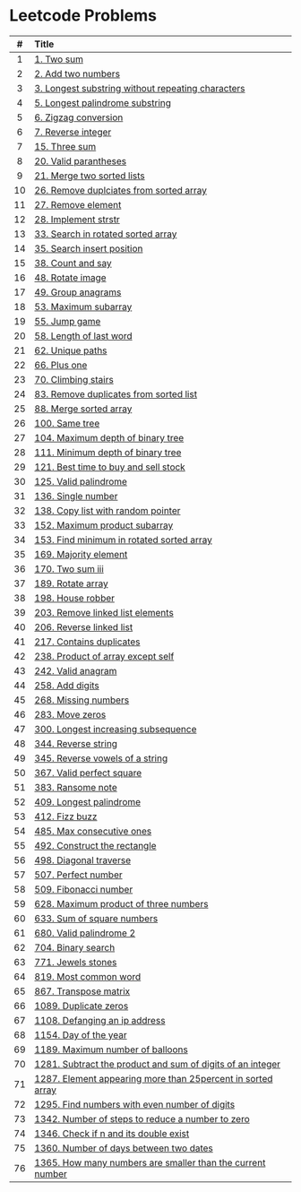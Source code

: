 # Leetcode Problems

  | # | Title |
  | :---: | :--- |
   1 | [1. Two sum](https://github.com/ashishdotme/code.ashish.me/blob/master/leetcode/001-two-sum.js) |
 2 | [2. Add two numbers](https://github.com/ashishdotme/code.ashish.me/blob/master/leetcode/002-add-two-numbers.js) |
 3 | [3. Longest substring without repeating characters](https://github.com/ashishdotme/code.ashish.me/blob/master/leetcode/003-longest-substring-without-repeating-characters.js) |
 4 | [5. Longest palindrome substring](https://github.com/ashishdotme/code.ashish.me/blob/master/leetcode/005-longest-palindrome-substring.js) |
 5 | [6. Zigzag conversion](https://github.com/ashishdotme/code.ashish.me/blob/master/leetcode/006-zigzag-conversion.js) |
 6 | [7. Reverse integer](https://github.com/ashishdotme/code.ashish.me/blob/master/leetcode/007-reverse-integer.js) |
 7 | [15. Three sum](https://github.com/ashishdotme/code.ashish.me/blob/master/leetcode/015-three-sum.js) |
 8 | [20. Valid parantheses](https://github.com/ashishdotme/code.ashish.me/blob/master/leetcode/020-valid-parantheses.js) |
 9 | [21. Merge two sorted lists](https://github.com/ashishdotme/code.ashish.me/blob/master/leetcode/021-merge-two-sorted-lists.js) |
 10 | [26. Remove duplciates from sorted array](https://github.com/ashishdotme/code.ashish.me/blob/master/leetcode/026-remove-duplciates-from-sorted-array.js) |
 11 | [27. Remove element](https://github.com/ashishdotme/code.ashish.me/blob/master/leetcode/027-remove-element.js) |
 12 | [28. Implement strstr](https://github.com/ashishdotme/code.ashish.me/blob/master/leetcode/028-implement-strstr.js) |
 13 | [33. Search in rotated sorted array](https://github.com/ashishdotme/code.ashish.me/blob/master/leetcode/033-search-in-rotated-sorted-array.js) |
 14 | [35. Search insert position](https://github.com/ashishdotme/code.ashish.me/blob/master/leetcode/035-search-insert-position.js) |
 15 | [38. Count and say](https://github.com/ashishdotme/code.ashish.me/blob/master/leetcode/038-count-and-say.js) |
 16 | [48. Rotate image](https://github.com/ashishdotme/code.ashish.me/blob/master/leetcode/048-rotate-image.js) |
 17 | [49. Group anagrams](https://github.com/ashishdotme/code.ashish.me/blob/master/leetcode/049-group-anagrams.js) |
 18 | [53. Maximum subarray](https://github.com/ashishdotme/code.ashish.me/blob/master/leetcode/053-maximum-subarray.js) |
 19 | [55. Jump game](https://github.com/ashishdotme/code.ashish.me/blob/master/leetcode/055-jump-game.js) |
 20 | [58. Length of last word](https://github.com/ashishdotme/code.ashish.me/blob/master/leetcode/058-length-of-last-word.js) |
 21 | [62. Unique paths](https://github.com/ashishdotme/code.ashish.me/blob/master/leetcode/062-unique-paths.js) |
 22 | [66. Plus one](https://github.com/ashishdotme/code.ashish.me/blob/master/leetcode/066-plus-one.js) |
 23 | [70. Climbing stairs](https://github.com/ashishdotme/code.ashish.me/blob/master/leetcode/070-climbing-stairs.js) |
 24 | [83. Remove duplicates from sorted list](https://github.com/ashishdotme/code.ashish.me/blob/master/leetcode/083-remove-duplicates-from-sorted-list.js) |
 25 | [88. Merge sorted array](https://github.com/ashishdotme/code.ashish.me/blob/master/leetcode/088-merge-sorted-array.js) |
 26 | [100. Same tree](https://github.com/ashishdotme/code.ashish.me/blob/master/leetcode/100-same-tree.js) |
 27 | [104. Maximum depth of binary tree](https://github.com/ashishdotme/code.ashish.me/blob/master/leetcode/104-maximum-depth-of-binary-tree.js) |
 28 | [111. Minimum depth of binary tree](https://github.com/ashishdotme/code.ashish.me/blob/master/leetcode/111-minimum-depth-of-binary-tree.js) |
 29 | [121. Best time to buy and sell stock](https://github.com/ashishdotme/code.ashish.me/blob/master/leetcode/121-best-time-to-buy-and-sell-stock.js) |
 30 | [125. Valid palindrome](https://github.com/ashishdotme/code.ashish.me/blob/master/leetcode/125-valid-palindrome.js) |
 31 | [136. Single number](https://github.com/ashishdotme/code.ashish.me/blob/master/leetcode/136-single-number.js) |
 32 | [138. Copy list with random pointer](https://github.com/ashishdotme/code.ashish.me/blob/master/leetcode/138-copy-list-with-random-pointer.js) |
 33 | [152. Maximum product subarray](https://github.com/ashishdotme/code.ashish.me/blob/master/leetcode/152-maximum-product-subarray.js) |
 34 | [153. Find minimum in rotated sorted array](https://github.com/ashishdotme/code.ashish.me/blob/master/leetcode/153-find-minimum-in-rotated-sorted-array.js) |
 35 | [169. Majority element](https://github.com/ashishdotme/code.ashish.me/blob/master/leetcode/169-majority-element.js) |
 36 | [170. Two sum iii](https://github.com/ashishdotme/code.ashish.me/blob/master/leetcode/170-two-sum-iii.js) |
 37 | [189. Rotate array](https://github.com/ashishdotme/code.ashish.me/blob/master/leetcode/189-rotate-array.js) |
 38 | [198. House robber](https://github.com/ashishdotme/code.ashish.me/blob/master/leetcode/198-house-robber.js) |
 39 | [203. Remove linked list elements](https://github.com/ashishdotme/code.ashish.me/blob/master/leetcode/203-remove-linked-list-elements.js) |
 40 | [206. Reverse linked list](https://github.com/ashishdotme/code.ashish.me/blob/master/leetcode/206-reverse-linked-list.js) |
 41 | [217. Contains duplicates](https://github.com/ashishdotme/code.ashish.me/blob/master/leetcode/217-contains-duplicates.js) |
 42 | [238. Product of array except self](https://github.com/ashishdotme/code.ashish.me/blob/master/leetcode/238-product-of-array-except-self.js) |
 43 | [242. Valid anagram](https://github.com/ashishdotme/code.ashish.me/blob/master/leetcode/242-valid-anagram.js) |
 44 | [258. Add digits](https://github.com/ashishdotme/code.ashish.me/blob/master/leetcode/258-add-digits.js) |
 45 | [268. Missing numbers](https://github.com/ashishdotme/code.ashish.me/blob/master/leetcode/268-missing-numbers.js) |
 46 | [283. Move zeros](https://github.com/ashishdotme/code.ashish.me/blob/master/leetcode/283-move-zeros.js) |
 47 | [300. Longest increasing subsequence](https://github.com/ashishdotme/code.ashish.me/blob/master/leetcode/300-longest-increasing-subsequence.js) |
 48 | [344. Reverse string](https://github.com/ashishdotme/code.ashish.me/blob/master/leetcode/344-reverse-string.js) |
 49 | [345. Reverse vowels of a string](https://github.com/ashishdotme/code.ashish.me/blob/master/leetcode/345-reverse-vowels-of-a-string.js) |
 50 | [367. Valid perfect square](https://github.com/ashishdotme/code.ashish.me/blob/master/leetcode/367-valid-perfect-square.js) |
 51 | [383. Ransome note](https://github.com/ashishdotme/code.ashish.me/blob/master/leetcode/383-ransome-note.js) |
 52 | [409. Longest palindrome](https://github.com/ashishdotme/code.ashish.me/blob/master/leetcode/409-longest-palindrome.js) |
 53 | [412. Fizz buzz](https://github.com/ashishdotme/code.ashish.me/blob/master/leetcode/412-fizz-buzz.js) |
 54 | [485. Max consecutive ones](https://github.com/ashishdotme/code.ashish.me/blob/master/leetcode/485-max-consecutive-ones.js) |
 55 | [492. Construct the rectangle](https://github.com/ashishdotme/code.ashish.me/blob/master/leetcode/492-construct-the-rectangle.js) |
 56 | [498. Diagonal traverse](https://github.com/ashishdotme/code.ashish.me/blob/master/leetcode/498-diagonal-traverse.js) |
 57 | [507. Perfect number](https://github.com/ashishdotme/code.ashish.me/blob/master/leetcode/507-perfect-number.js) |
 58 | [509. Fibonacci number](https://github.com/ashishdotme/code.ashish.me/blob/master/leetcode/509-fibonacci-number.js) |
 59 | [628. Maximum product of three numbers](https://github.com/ashishdotme/code.ashish.me/blob/master/leetcode/628-maximum-product-of-three-numbers.js) |
 60 | [633. Sum of square numbers](https://github.com/ashishdotme/code.ashish.me/blob/master/leetcode/633-sum-of-square-numbers.js) |
 61 | [680. Valid palindrome 2](https://github.com/ashishdotme/code.ashish.me/blob/master/leetcode/680-valid-palindrome-2.js) |
 62 | [704. Binary search](https://github.com/ashishdotme/code.ashish.me/blob/master/leetcode/704-binary-search.js) |
 63 | [771. Jewels stones](https://github.com/ashishdotme/code.ashish.me/blob/master/leetcode/771-jewels-stones.js) |
 64 | [819. Most common word](https://github.com/ashishdotme/code.ashish.me/blob/master/leetcode/819-most-common-word.js) |
 65 | [867. Transpose matrix](https://github.com/ashishdotme/code.ashish.me/blob/master/leetcode/867-transpose-matrix.js) |
 66 | [1089. Duplicate zeros](https://github.com/ashishdotme/code.ashish.me/blob/master/leetcode/1089-duplicate-zeros.js) |
 67 | [1108. Defanging an ip address](https://github.com/ashishdotme/code.ashish.me/blob/master/leetcode/1108-defanging-an-ip-address.js) |
 68 | [1154. Day of the year](https://github.com/ashishdotme/code.ashish.me/blob/master/leetcode/1154-day-of-the-year.js) |
 69 | [1189. Maximum number of balloons](https://github.com/ashishdotme/code.ashish.me/blob/master/leetcode/1189-maximum-number-of-balloons.js) |
 70 | [1281. Subtract the product and sum of digits of an integer](https://github.com/ashishdotme/code.ashish.me/blob/master/leetcode/1281-subtract-the-product-and-sum-of-digits-of-an-integer.js) |
 71 | [1287. Element appearing more than 25percent in sorted array](https://github.com/ashishdotme/code.ashish.me/blob/master/leetcode/1287-element-appearing-more-than-25percent-in-sorted-array.js) |
 72 | [1295. Find numbers with even number of digits](https://github.com/ashishdotme/code.ashish.me/blob/master/leetcode/1295-find-numbers-with-even-number-of-digits.js) |
 73 | [1342. Number of steps to reduce a number to zero](https://github.com/ashishdotme/code.ashish.me/blob/master/leetcode/1342-number-of-steps-to-reduce-a-number-to-zero.js) |
 74 | [1346. Check if n and its double exist](https://github.com/ashishdotme/code.ashish.me/blob/master/leetcode/1346-check-if-n-and-its-double-exist.js) |
 75 | [1360. Number of days between two dates](https://github.com/ashishdotme/code.ashish.me/blob/master/leetcode/1360-number-of-days-between-two-dates.js) |
 76 | [1365. How many numbers are smaller than the current number](https://github.com/ashishdotme/code.ashish.me/blob/master/leetcode/1365-how-many-numbers-are-smaller-than-the-current-number.js) |
